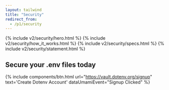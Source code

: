 ```yaml
---
layout: tailwind
title: "Security"
redirect_from:
  - /p1/security
---
```


{% include v2/security/hero.html %}
{% include v2/security/how_it_works.html %}
{% include v2/security/specs.html %}
{% include v2/security/statement.html %}

<div class="mx-auto max-w-xl text-center mt-20">
  <h2 class="text-center text-zinc-900 dark:text-zinc-100 my-6 text-xl">Secure your .env files today</h2>

  {% include components/btn.html url="https://vault.dotenv.org/signup" text='Create <span class="font-extrabold tracking-tight">Dotenv</span> Account' dataUmamiEvent="Signup Clicked" %}
</div>
